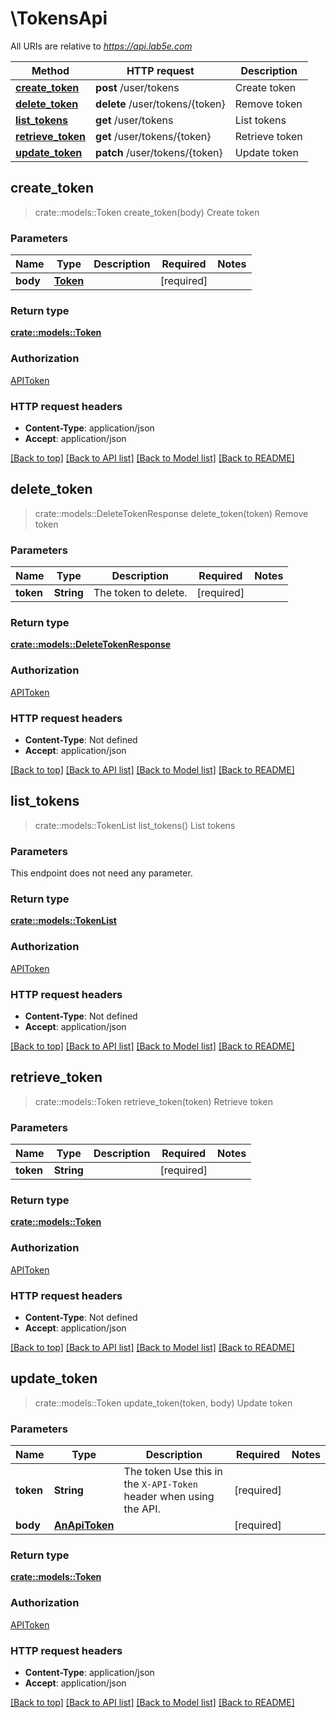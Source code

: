 # \TokensApi

All URIs are relative to *https://api.lab5e.com*

Method | HTTP request | Description
------------- | ------------- | -------------
[**create_token**](TokensApi.md#create_token) | **post** /user/tokens | Create token
[**delete_token**](TokensApi.md#delete_token) | **delete** /user/tokens/{token} | Remove token
[**list_tokens**](TokensApi.md#list_tokens) | **get** /user/tokens | List tokens
[**retrieve_token**](TokensApi.md#retrieve_token) | **get** /user/tokens/{token} | Retrieve token
[**update_token**](TokensApi.md#update_token) | **patch** /user/tokens/{token} | Update token



## create_token

> crate::models::Token create_token(body)
Create token

### Parameters


Name | Type | Description  | Required | Notes
------------- | ------------- | ------------- | ------------- | -------------
**body** | [**Token**](Token.md) |  | [required] |

### Return type

[**crate::models::Token**](Token.md)

### Authorization

[APIToken](../README.md#APIToken)

### HTTP request headers

- **Content-Type**: application/json
- **Accept**: application/json

[[Back to top]](#) [[Back to API list]](../README.md#documentation-for-api-endpoints) [[Back to Model list]](../README.md#documentation-for-models) [[Back to README]](../README.md)


## delete_token

> crate::models::DeleteTokenResponse delete_token(token)
Remove token

### Parameters


Name | Type | Description  | Required | Notes
------------- | ------------- | ------------- | ------------- | -------------
**token** | **String** | The token to delete. | [required] |

### Return type

[**crate::models::DeleteTokenResponse**](DeleteTokenResponse.md)

### Authorization

[APIToken](../README.md#APIToken)

### HTTP request headers

- **Content-Type**: Not defined
- **Accept**: application/json

[[Back to top]](#) [[Back to API list]](../README.md#documentation-for-api-endpoints) [[Back to Model list]](../README.md#documentation-for-models) [[Back to README]](../README.md)


## list_tokens

> crate::models::TokenList list_tokens()
List tokens

### Parameters

This endpoint does not need any parameter.

### Return type

[**crate::models::TokenList**](TokenList.md)

### Authorization

[APIToken](../README.md#APIToken)

### HTTP request headers

- **Content-Type**: Not defined
- **Accept**: application/json

[[Back to top]](#) [[Back to API list]](../README.md#documentation-for-api-endpoints) [[Back to Model list]](../README.md#documentation-for-models) [[Back to README]](../README.md)


## retrieve_token

> crate::models::Token retrieve_token(token)
Retrieve token

### Parameters


Name | Type | Description  | Required | Notes
------------- | ------------- | ------------- | ------------- | -------------
**token** | **String** |  | [required] |

### Return type

[**crate::models::Token**](Token.md)

### Authorization

[APIToken](../README.md#APIToken)

### HTTP request headers

- **Content-Type**: Not defined
- **Accept**: application/json

[[Back to top]](#) [[Back to API list]](../README.md#documentation-for-api-endpoints) [[Back to Model list]](../README.md#documentation-for-models) [[Back to README]](../README.md)


## update_token

> crate::models::Token update_token(token, body)
Update token

### Parameters


Name | Type | Description  | Required | Notes
------------- | ------------- | ------------- | ------------- | -------------
**token** | **String** | The token  Use this in the `X-API-Token` header when using the API. | [required] |
**body** | [**AnApiToken**](AnApiToken.md) |  | [required] |

### Return type

[**crate::models::Token**](Token.md)

### Authorization

[APIToken](../README.md#APIToken)

### HTTP request headers

- **Content-Type**: application/json
- **Accept**: application/json

[[Back to top]](#) [[Back to API list]](../README.md#documentation-for-api-endpoints) [[Back to Model list]](../README.md#documentation-for-models) [[Back to README]](../README.md)

